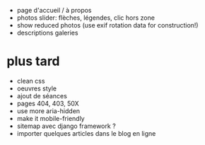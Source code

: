 * page d'accueil / à propos
* photos slider: flèches, légendes, clic hors zone
* show reduced photos (use exif rotation data for construction!)
* descriptions galeries

# plus tard
* clean css
* oeuvres style
* ajout de séances
* pages 404, 403, 50X
* use more aria-hidden
* make it mobile-friendly
* sitemap avec django framework ?
* importer quelques articles dans le blog en ligne
